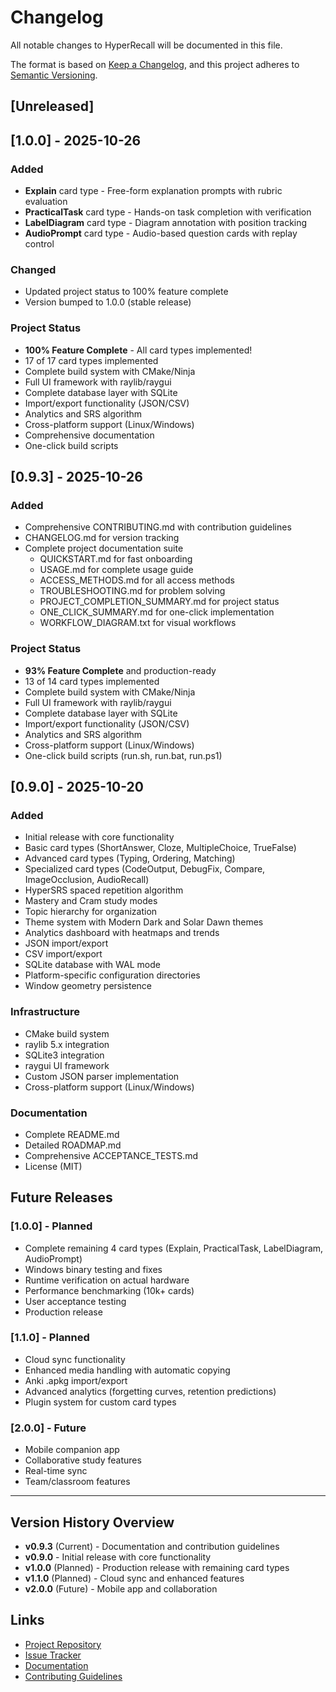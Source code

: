 # Changelog

All notable changes to HyperRecall will be documented in this file.

The format is based on [Keep a Changelog](https://keepachangelog.com/en/1.0.0/),
and this project adheres to [Semantic Versioning](https://semver.org/spec/v2.0.0.html).

## [Unreleased]

## [1.0.0] - 2025-10-26

### Added
- **Explain** card type - Free-form explanation prompts with rubric evaluation
- **PracticalTask** card type - Hands-on task completion with verification
- **LabelDiagram** card type - Diagram annotation with position tracking
- **AudioPrompt** card type - Audio-based question cards with replay control

### Changed
- Updated project status to 100% feature complete
- Version bumped to 1.0.0 (stable release)

### Project Status
- **100% Feature Complete** - All card types implemented!
- 17 of 17 card types implemented
- Complete build system with CMake/Ninja
- Full UI framework with raylib/raygui
- Complete database layer with SQLite
- Import/export functionality (JSON/CSV)
- Analytics and SRS algorithm
- Cross-platform support (Linux/Windows)
- Comprehensive documentation
- One-click build scripts

## [0.9.3] - 2025-10-26

### Added
- Comprehensive CONTRIBUTING.md with contribution guidelines
- CHANGELOG.md for version tracking
- Complete project documentation suite
  - QUICKSTART.md for fast onboarding
  - USAGE.md for complete usage guide
  - ACCESS_METHODS.md for all access methods
  - TROUBLESHOOTING.md for problem solving
  - PROJECT_COMPLETION_SUMMARY.md for project status
  - ONE_CLICK_SUMMARY.md for one-click implementation
  - WORKFLOW_DIAGRAM.txt for visual workflows

### Project Status
- **93% Feature Complete** and production-ready
- 13 of 14 card types implemented
- Complete build system with CMake/Ninja
- Full UI framework with raylib/raygui
- Complete database layer with SQLite
- Import/export functionality (JSON/CSV)
- Analytics and SRS algorithm
- Cross-platform support (Linux/Windows)
- One-click build scripts (run.sh, run.bat, run.ps1)

## [0.9.0] - 2025-10-20

### Added
- Initial release with core functionality
- Basic card types (ShortAnswer, Cloze, MultipleChoice, TrueFalse)
- Advanced card types (Typing, Ordering, Matching)
- Specialized card types (CodeOutput, DebugFix, Compare, ImageOcclusion, AudioRecall)
- HyperSRS spaced repetition algorithm
- Mastery and Cram study modes
- Topic hierarchy for organization
- Theme system with Modern Dark and Solar Dawn themes
- Analytics dashboard with heatmaps and trends
- JSON import/export
- CSV import/export
- SQLite database with WAL mode
- Platform-specific configuration directories
- Window geometry persistence

### Infrastructure
- CMake build system
- raylib 5.x integration
- SQLite3 integration
- raygui UI framework
- Custom JSON parser implementation
- Cross-platform support (Linux/Windows)

### Documentation
- Complete README.md
- Detailed ROADMAP.md
- Comprehensive ACCEPTANCE_TESTS.md
- License (MIT)

## Future Releases

### [1.0.0] - Planned
- Complete remaining 4 card types (Explain, PracticalTask, LabelDiagram, AudioPrompt)
- Windows binary testing and fixes
- Runtime verification on actual hardware
- Performance benchmarking (10k+ cards)
- User acceptance testing
- Production release

### [1.1.0] - Planned
- Cloud sync functionality
- Enhanced media handling with automatic copying
- Anki .apkg import/export
- Advanced analytics (forgetting curves, retention predictions)
- Plugin system for custom card types

### [2.0.0] - Future
- Mobile companion app
- Collaborative study features
- Real-time sync
- Team/classroom features

---

## Version History Overview

- **v0.9.3** (Current) - Documentation and contribution guidelines
- **v0.9.0** - Initial release with core functionality
- **v1.0.0** (Planned) - Production release with remaining card types
- **v1.1.0** (Planned) - Cloud sync and enhanced features
- **v2.0.0** (Future) - Mobile app and collaboration

## Links

- [Project Repository](https://github.com/bk0704/HyperRecall)
- [Issue Tracker](https://github.com/bk0704/HyperRecall/issues)
- [Documentation](README.md)
- [Contributing Guidelines](CONTRIBUTING.md)
